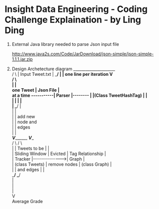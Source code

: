 Insight Data Engineering - Coding Challenge Explaination - by Ling Ding
=======================================================================

1. External Java library needed to parse Json input file
   
   http://www.java2s.com/Code/JarDownload/json-simple/json-simple-1.1.1.jar.zip

2. Design Archetecture diagram
                                  _____________________            
                                 /                     \ 
                                 | Input Tweet.txt     | 
                                 \_____________________/
                                             | 
                                             | one line per iteration
                                   __________V__________                           
                                  /                     \  
                                  |                     |  
             one Tweet            |      Json File      |  
             at a time -----------|      Parser         |-------- 
                       |          |(Class TweetHashTag) |       |   
                       |          |                     |       |  
                       |          \_____________________/       |     
                       |                                        |                
                       |                                        | add new                 
                       |                                        | node and               
                       |                                        | edges                   
                       |                                        |               
                _______V_____________                  _________V__________                 
               /                     \               /                     \   
               |                     |  Tweets to be |                     |   
               |   Sliding Window    |  Evicted      | Tag Relationship    |   
               |   Tracker           |-------------->| Graph               |   
               |   (class Tweets)    |  remove nodes | (class Graph)       |   
               |                     |  and edges    |                     |   
               \_____________________/               \_____________________/   
                                                                |               
                                                                |               
                                                                |               
                                                                V               
                                                            Average Grade                    
                                                                                
                                                                                
                                                                                



